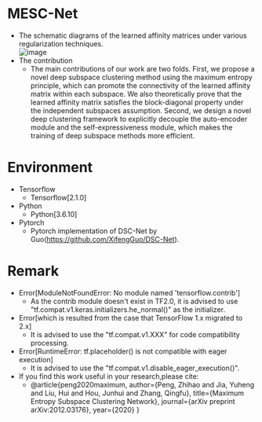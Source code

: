 # MESC-Net
+ The schematic diagrams of the learned affinity matrices under various regularization techniques. <br>
![image](https://user-images.githubusercontent.com/23076563/120636103-cf32f700-c49f-11eb-8072-496970cff4cb.png)
+ The contribution
  + The main contributions of our work are two folds. First, we propose a novel deep subspace clustering method using the maximum entropy principle, which can promote the connectivity of the learned affinity matrix within each subspace. We also theoretically prove that the learned affinity matrix satisfies the block-diagonal property under the independent subspaces assumption. Second, we design a novel deep clustering framework to explicitly decouple the auto-encoder module and the self-expressiveness module, which makes the training of deep subspace methods more efficient.

# Environment
+ Tensorflow
  + Tensorflow[2.1.0]
+ Python
  + Python[3.6.10]
+ Pytorch
  +   Pytorch implementation of DSC-Net by Guo(https://github.com/XifengGuo/DSC-Net).
# Remark
+ Error[ModuleNotFoundError: No module named 'tensorflow.contrib']
  +   As the contrib module doesn't exist in TF2.0, it is advised to use "tf.compat.v1.keras.initializers.he_normal()" as the initializer.
+ Error[which is resulted from the case that TensorFlow 1.x migrated to 2.x]
  +   It is advised to use the "tf.compat.v1.XXX" for code compatibility processing.
+ Error[RuntimeError: tf.placeholder() is not compatible with eager execution]
  +   It is advised to use the "tf.compat.v1.disable_eager_execution()".
+ If you find this work useful in your research,please cite:
  +   @article{peng2020maximum,
        author={Peng, Zhihao and Jia, Yuheng and Liu, Hui and Hou, Junhui and Zhang, Qingfu},
        title={Maximum Entropy Subspace Clustering Network},
        journal={arXiv preprint arXiv:2012.03176},
        year={2020}
    }
